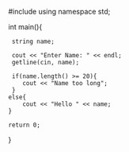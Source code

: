 #include <iostream>
using namespace std;


int main(){

     string name;

     cout << "Enter Name: " << endl;
     getline(cin, name);

     if(name.length() >= 20){
        cout << "Name too long";
     }
    else{
        cout << "Hello " << name;
    }

    return 0;
}


